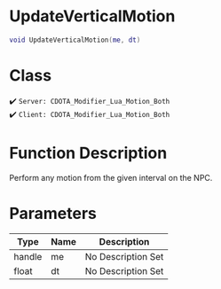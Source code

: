 # UpdateVerticalMotion
```lua
void UpdateVerticalMotion(me, dt)
```
# Class
✔️ `Server: CDOTA_Modifier_Lua_Motion_Both`  
✔️ `Client: CDOTA_Modifier_Lua_Motion_Both`  

# Function Description
Perform any motion from the given interval on the NPC.
# Parameters
Type|Name|Description
--|--|--
handle|me|No Description Set
float|dt|No Description Set
